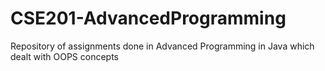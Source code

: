 # CSE201-AdvancedProgramming
Repository of assignments done in Advanced Programming in Java which dealt with OOPS concepts
